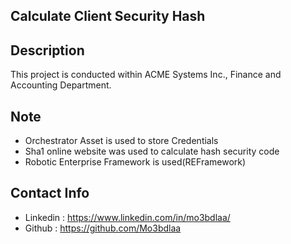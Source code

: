 ## Calculate Client Security Hash ##

## Description
This project is conducted within ACME Systems Inc., Finance and Accounting Department.

## Note
- Orchestrator Asset is used to store Credentials
- Sha1 online website was used to calculate hash security code
- Robotic Enterprise Framework is used(REFramework)

## Contact Info
- Linkedin : <a href="https://www.linkedin.com/in/mo3bdlaa/">https://www.linkedin.com/in/mo3bdlaa/</a>
- Github : <a href="https://github.com/Mo3bdlaa">https://github.com/Mo3bdlaa</a>


